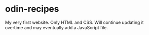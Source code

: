 # odin-recipes
My very first website. Only HTML and CSS. Will continue updating it overtime and may eventually add a JavaScript file. 